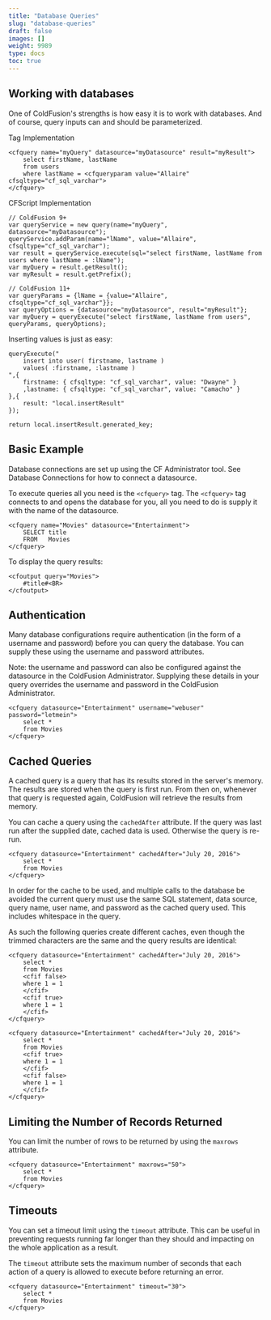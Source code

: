 ```yaml
---
title: "Database Queries"
slug: "database-queries"
draft: false
images: []
weight: 9989
type: docs
toc: true
---
```


## Working with databases
One of ColdFusion's strengths is how easy it is to work with databases. And of course, query inputs can and should be parameterized.

Tag Implementation

    <cfquery name="myQuery" datasource="myDatasource" result="myResult">
        select firstName, lastName
        from users
        where lastName = <cfqueryparam value="Allaire" cfsqltype="cf_sql_varchar">
    </cfquery>

CFScript Implementation

    // ColdFusion 9+
    var queryService = new query(name="myQuery", datasource="myDatasource");
    queryService.addParam(name="lName", value="Allaire", cfsqltype="cf_sql_varchar");
    var result = queryService.execute(sql="select firstName, lastName from users where lastName = :lName");
    var myQuery = result.getResult();
    var myResult = result.getPrefix();
   
    // ColdFusion 11+
    var queryParams = {lName = {value="Allaire", cfsqltype="cf_sql_varchar"}};
    var queryOptions = {datasource="myDatasource", result="myResult"};
    var myQuery = queryExecute("select firstName, lastName from users", queryParams, queryOptions);

Inserting values is just as easy:

    queryExecute("
        insert into user( firstname, lastname )
        values( :firstname, :lastname )
    ",{
        firstname: { cfsqltype: "cf_sql_varchar", value: "Dwayne" }
        ,lastname: { cfsqltype: "cf_sql_varchar", value: "Camacho" }
    },{
        result: "local.insertResult"
    });

    return local.insertResult.generated_key;

## Basic Example
Database connections are set up using the CF Administrator tool. See Database Connections for how to connect a datasource. 

To execute queries all you need is the `<cfquery>` tag. The `<cfquery>` tag connects to and opens the database for you, all you need to do is supply it with the name of the datasource.

    <cfquery name="Movies" datasource="Entertainment">
        SELECT title
        FROM   Movies
    </cfquery>

To display the query results:

    <cfoutput query="Movies">
        #title#<BR>
    </cfoutput>



## Authentication
Many database configurations require authentication (in the form of a username and password) before you can query the database. You can supply these using the username and password attributes.

Note: the username and password can also be configured against the datasource in the ColdFusion Administrator. Supplying these details in your query overrides the username and password in the ColdFusion Administrator.

    <cfquery datasource="Entertainment" username="webuser" password="letmein">
        select *
        from Movies
    </cfquery>

## Cached Queries
A cached query is a query that has its results stored in the server's memory. The results are stored when the query is first run. From then on, whenever that query is requested again, ColdFusion will retrieve the results from memory.

You can cache a query using the `cachedAfter` attribute. If the query was last run after the supplied date, cached data is used. Otherwise the query is re-run.

    <cfquery datasource="Entertainment" cachedAfter="July 20, 2016">
        select *
        from Movies
    </cfquery>

In order for the cache to be used, and multiple calls to the database be avoided the current query must use the same SQL statement, data source, query name, user name, and password as the cached query used.  This includes whitespace in the query.  

As such the following queries create different caches, even though the trimmed characters are the same and the query results are identical:

    <cfquery datasource="Entertainment" cachedAfter="July 20, 2016">
        select *
        from Movies
        <cfif false>
        where 1 = 1
        </cfif>
        <cfif true>
        where 1 = 1
        </cfif>
    </cfquery>

    <cfquery datasource="Entertainment" cachedAfter="July 20, 2016">
        select * 
        from Movies
        <cfif true>
        where 1 = 1
        </cfif>
        <cfif false>
        where 1 = 1
        </cfif>
    </cfquery>


## Limiting the Number of Records Returned
You can limit the number of rows to be returned by using the `maxrows` attribute.

    <cfquery datasource="Entertainment" maxrows="50">
        select *
        from Movies
    </cfquery>

## Timeouts
You can set a timeout limit using the `timeout` attribute. This can be useful in preventing requests running far longer than they should and impacting on the whole application as a result.

The `timeout` attribute sets the maximum number of seconds that each action of a query is allowed to execute before returning an error.

    <cfquery datasource="Entertainment" timeout="30">
        select *
        from Movies
    </cfquery>

